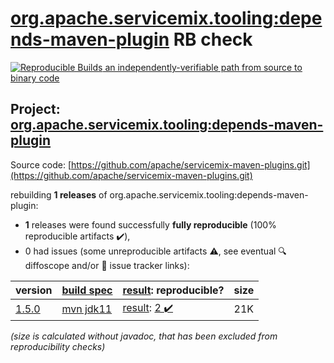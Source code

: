 [org.apache.servicemix.tooling:depends-maven-plugin](https://central.sonatype.com/artifact/org.apache.servicemix.tooling/depends-maven-plugin/1.5.0/versions) RB check
=======

[![Reproducible Builds](https://reproducible-builds.org/images/logos/rb.svg) an independently-verifiable path from source to binary code](https://reproducible-builds.org/)

## Project: [org.apache.servicemix.tooling:depends-maven-plugin](https://central.sonatype.com/artifact/org.apache.servicemix.tooling/depends-maven-plugin/1.5.0/versions)

Source code: [https://github.com/apache/servicemix-maven-plugins.git](https://github.com/apache/servicemix-maven-plugins.git)

rebuilding **1 releases** of org.apache.servicemix.tooling:depends-maven-plugin:
- **1** releases were found successfully **fully reproducible** (100% reproducible artifacts :heavy_check_mark:),
- 0 had issues (some unreproducible artifacts :warning:, see eventual :mag: diffoscope and/or :memo: issue tracker links):

| version | [build spec](/BUILDSPEC.md) | [result](https://reproducible-builds.org/docs/jvm/): reproducible? | size |
| -- | --------- | ------ | -- |
| [1.5.0](https://central.sonatype.com/artifact/org.apache.servicemix.tooling/depends-maven-plugin/1.5.0/pom) | [mvn jdk11](depends-maven-plugin-1.5.0.buildspec) | [result](depends-maven-plugin-1.5.0.buildinfo): [2 :heavy_check_mark: ](depends-maven-plugin-1.5.0.buildcompare) | 21K |

<i>(size is calculated without javadoc, that has been excluded from reproducibility checks)</i>
